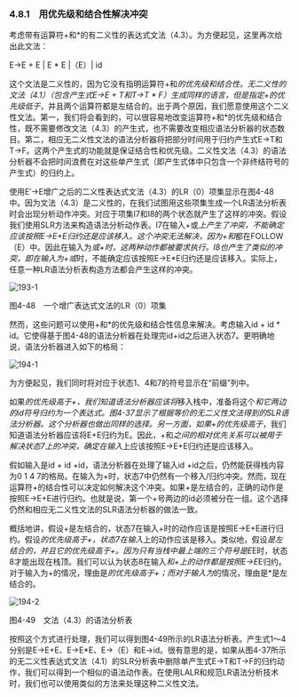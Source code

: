 ### 4.8.1　用优先级和结合性解决冲突

考虑带有运算符+和*的有二义性的表达式文法（4.3）。为方便起见，这里再次给出此文法：

E→E + E | E * E |（E）| id

这个文法是二义性的，因为它没有指明运算符+和*的优先级和结合性。无二义性的文法（4.1）（包含产生式E→E + T和T→T * F）生成同样的语言，但是指定+的优先级低于*，并且两个运算符都是左结合的。出于两个原因，我们愿意使用这个二义性文法。第一，我们将会看到的，可以很容易地改变运算符+和*的优先级和结合性，既不需要修改文法（4.3）的产生式，也不需要改变相应语法分析器的状态数目。第二，相应无二义性文法的语法分析器将把部分时间用于归约产生式E→T和T→F。这两个产生式的功能就是保证结合性和优先级。二义性文法（4.3）的语法分析器不会把时间浪费在对这些单产生式（即产生式体中只包含一个非终结符号的产生式）的归约上。

使用E′→E增广之后的二义性表达式文法（4.3）的LR（0）项集显示在图4-48中。因为文法（4.3）是二义性的，在我们试图用这些项集生成一个LR语法分析表时会出现分析动作冲突。对应于项集I7和I8的两个状态就产生了这样的冲突。假设我们使用SLR方法来构造语法分析动作表。I7在输入+或*上产生了冲突，不能确定应该按照E→E+E归约还是应该移入。这个冲突无法解决，因为+和*都在FOLLOW（E）中。因此在输入为*或+时，这两种动作都被要求执行。I8也产生了类似的冲突，即在输入为+或*时，不能确定应该按照E→E*E归约还是应该移入。实际上，任意一种LR语法分析表构造方法都会产生这样的冲突。

![193-1](../Images/image04261.jpeg)

图4-48　一个增广表达式文法的LR（0）项集

然而，这些问题可以使用+和*的优先级和结合性信息来解决。考虑输入id + id * id。它使得基于图4-48的语法分析器在处理完id+id之后进入状态7。更明确地说，语法分析器进入如下的格局：

![194-1](../Images/image04262.jpeg)

为方便起见，我们同时将对应于状态1、4和7的符号显示在“前缀”列中。

如果*的优先级高于+，我们知道语法分析器应该将*移入栈中，准备将这个*和它两边的id符号归约为一个表达式。图4-37显示了根据等价的无二义性文法得到的SLR语法分析器。这个分析器也做出同样的选择。另一方面，如果+的优先级高于*，我们知道语法分析器应该将E+E归约为E。因此，+和*之间的相对优先关系可以被用于解决状态7上的冲突，确定在输入*上应该按照E→E+E归约还是应该移入。

假如输入是id + id +id，语法分析器在处理了输入id +id之后，仍然能获得栈内容为0 1 4 7的格局。在输入为+时，状态7中仍然有一个移入/归约冲突。然而，现在运算符+的结合性可以决定如何解决这个冲突。如果+是左结合的，正确的动作是按照E→E+E进行归约。也就是说，第一个+号两边的id必须被分在一组。这个选择仍然和相应无二义性文法的SLR语法分析器的做法一致。

概括地讲，假设+是左结合的，状态7在输入+时的动作应该是按照E→E+E进行归约。假设*的优先级高于+，状态7在输入*上的动作应该是移入。类似地，假设*是左结合的，并且它的优先级高于+。因为只有当栈中最上端的三个符号是E*E时，状态8才能出现在栈顶。我们可以认为状态8在输入*和+上的动作都是按照E→E*E归约。对于输入为+的情况，理由是*的优先级高于+；而对于输入为*的情况，理由是*是左结合的。

![194-2](../Images/image04263.jpeg)

图4-49　文法（4.3）的语法分析表

按照这个方式进行处理，我们可以得到图4-49所示的LR语法分析表。产生式1～4分别是E→E+E、E→E*E、E→（E）和E→id。很有意思的是，如果从图4-37所示的无二义性表达式文法（4.1）的SLR分析表中删除单产生式E→T和T→F的归约动作，我们可以得到一个相似的语法动作表。在使用LALR和规范LR语法分析技术时，我们也可以使用类似的方法来处理这种二义性文法。